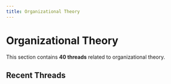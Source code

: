 ```yaml
---
title: Organizational Theory
---
```


# Organizational Theory

This section contains **40 threads** related to organizational theory.

<!-- material/tags { include: [organizational theory] } -->

## Recent Threads

<!-- Threads will be auto-populated by tags plugin -->

